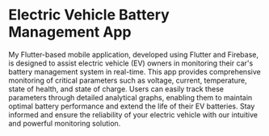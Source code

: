 # Electric Vehicle Battery Management App

My Flutter-based mobile application, developed using Flutter and Firebase, is designed to assist electric vehicle (EV) owners in monitoring their car's battery management system in real-time. This app provides comprehensive monitoring of critical parameters such as voltage, current, temperature, state of health, and state of charge. Users can easily track these parameters through detailed analytical graphs, enabling them to maintain optimal battery performance and extend the life of their EV batteries. Stay informed and ensure the reliability of your electric vehicle with our intuitive and powerful monitoring solution.
